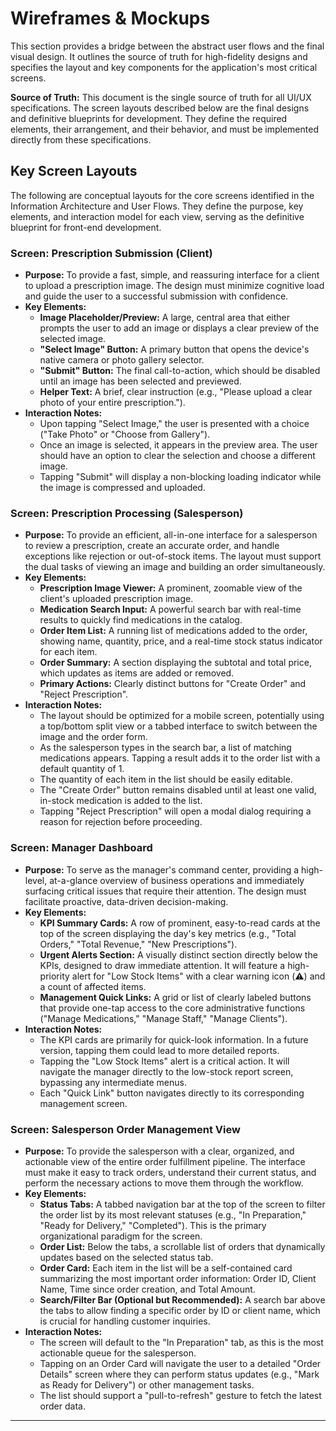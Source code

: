 # Wireframes & Mockups

This section provides a bridge between the abstract user flows and the final visual design. It outlines the source of truth for high-fidelity designs and specifies the layout and key components for the application's most critical screens.

**Source of Truth:** This document is the single source of truth for all UI/UX specifications. The screen layouts described below are the final designs and definitive blueprints for development. They define the required elements, their arrangement, and their behavior, and must be implemented directly from these specifications.

## Key Screen Layouts

The following are conceptual layouts for the core screens identified in the Information Architecture and User Flows. They define the purpose, key elements, and interaction model for each view, serving as the definitive blueprint for front-end development.

### Screen: Prescription Submission (Client)

*   **Purpose:** To provide a fast, simple, and reassuring interface for a client to upload a prescription image. The design must minimize cognitive load and guide the user to a successful submission with confidence.
*   **Key Elements:**
    *   **Image Placeholder/Preview:** A large, central area that either prompts the user to add an image or displays a clear preview of the selected image.
    *   **"Select Image" Button:** A primary button that opens the device's native camera or photo gallery selector.
    *   **"Submit" Button:** The final call-to-action, which should be disabled until an image has been selected and previewed.
    *   **Helper Text:** A brief, clear instruction (e.g., "Please upload a clear photo of your entire prescription.").
*   **Interaction Notes:**
    *   Upon tapping "Select Image," the user is presented with a choice ("Take Photo" or "Choose from Gallery").
    *   Once an image is selected, it appears in the preview area. The user should have an option to clear the selection and choose a different image.
    *   Tapping "Submit" will display a non-blocking loading indicator while the image is compressed and uploaded.

### Screen: Prescription Processing (Salesperson)

*   **Purpose:** To provide an efficient, all-in-one interface for a salesperson to review a prescription, create an accurate order, and handle exceptions like rejection or out-of-stock items. The layout must support the dual tasks of viewing an image and building an order simultaneously.
*   **Key Elements:**
    *   **Prescription Image Viewer:** A prominent, zoomable view of the client's uploaded prescription image.
    *   **Medication Search Input:** A powerful search bar with real-time results to quickly find medications in the catalog.
    *   **Order Item List:** A running list of medications added to the order, showing name, quantity, price, and a real-time stock status indicator for each item.
    *   **Order Summary:** A section displaying the subtotal and total price, which updates as items are added or removed.
    *   **Primary Actions:** Clearly distinct buttons for "Create Order" and "Reject Prescription".
*   **Interaction Notes:**
    *   The layout should be optimized for a mobile screen, potentially using a top/bottom split view or a tabbed interface to switch between the image and the order form.
    *   As the salesperson types in the search bar, a list of matching medications appears. Tapping a result adds it to the order list with a default quantity of 1.
    *   The quantity of each item in the list should be easily editable.
    *   The "Create Order" button remains disabled until at least one valid, in-stock medication is added to the list.
    *   Tapping "Reject Prescription" will open a modal dialog requiring a reason for rejection before proceeding.

### Screen: Manager Dashboard

*   **Purpose:** To serve as the manager's command center, providing a high-level, at-a-glance overview of business operations and immediately surfacing critical issues that require their attention. The design must facilitate proactive, data-driven decision-making.
*   **Key Elements:**
    *   **KPI Summary Cards:** A row of prominent, easy-to-read cards at the top of the screen displaying the day's key metrics (e.g., "Total Orders," "Total Revenue," "New Prescriptions").
    *   **Urgent Alerts Section:** A visually distinct section directly below the KPIs, designed to draw immediate attention. It will feature a high-priority alert for "Low Stock Items" with a clear warning icon (⚠️) and a count of affected items.
    *   **Management Quick Links:** A grid or list of clearly labeled buttons that provide one-tap access to the core administrative functions ("Manage Medications," "Manage Staff," "Manage Clients").
*   **Interaction Notes:**
    *   The KPI cards are primarily for quick-look information. In a future version, tapping them could lead to more detailed reports.
    *   Tapping the "Low Stock Items" alert is a critical action. It will navigate the manager directly to the low-stock report screen, bypassing any intermediate menus.
    *   Each "Quick Link" button navigates directly to its corresponding management screen.

### Screen: Salesperson Order Management View

*   **Purpose:** To provide the salesperson with a clear, organized, and actionable view of the entire order fulfillment pipeline. The interface must make it easy to track orders, understand their current status, and perform the necessary actions to move them through the workflow.
*   **Key Elements:**
    *   **Status Tabs:** A tabbed navigation bar at the top of the screen to filter the order list by its most relevant statuses (e.g., "In Preparation," "Ready for Delivery," "Completed"). This is the primary organizational paradigm for the screen.
    *   **Order List:** Below the tabs, a scrollable list of orders that dynamically updates based on the selected status tab.
    *   **Order Card:** Each item in the list will be a self-contained card summarizing the most important order information: Order ID, Client Name, Time since order creation, and Total Amount.
    *   **Search/Filter Bar (Optional but Recommended):** A search bar above the tabs to allow finding a specific order by ID or client name, which is crucial for handling customer inquiries.
*   **Interaction Notes:**
    *   The screen will default to the "In Preparation" tab, as this is the most actionable queue for the salesperson.
    *   Tapping on an Order Card will navigate the user to a detailed "Order Details" screen where they can perform status updates (e.g., "Mark as Ready for Delivery") or other management tasks.
    *   The list should support a "pull-to-refresh" gesture to fetch the latest order data.

---
